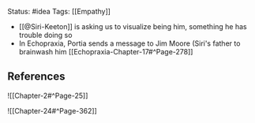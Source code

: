 Status: #idea
Tags: [[Empathy]]

* [[@Siri-Keeton]] is asking us to visualize being him, something he has trouble doing so
* In Echopraxia, Portia sends a message to Jim Moore (Siri's father to brainwash him [[Echopraxia-Chapter-17#^Page-278]]


## References

![[Chapter-2#^Page-25]]

![[Chapter-24#^Page-362]]
